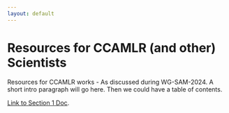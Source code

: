 ```yaml
---
layout: default
---
```


# Resources for CCAMLR (and other) Scientists

Resources for CCAMLR works - As discussed during WG-SAM-2024.
A short intro paragraph will go here. Then we could have a table of contents.

[Link to Section 1 Doc](./section1doc.html).